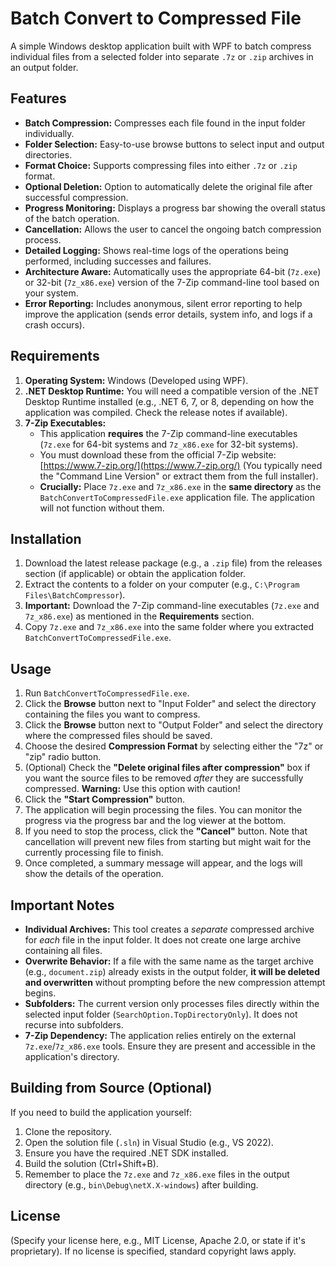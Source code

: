 # Batch Convert to Compressed File

A simple Windows desktop application built with WPF to batch compress individual files from a selected folder into separate `.7z` or `.zip` archives in an output folder.

## Features

*   **Batch Compression:** Compresses each file found in the input folder individually.
*   **Folder Selection:** Easy-to-use browse buttons to select input and output directories.
*   **Format Choice:** Supports compressing files into either `.7z` or `.zip` format.
*   **Optional Deletion:** Option to automatically delete the original file after successful compression.
*   **Progress Monitoring:** Displays a progress bar showing the overall status of the batch operation.
*   **Cancellation:** Allows the user to cancel the ongoing batch compression process.
*   **Detailed Logging:** Shows real-time logs of the operations being performed, including successes and failures.
*   **Architecture Aware:** Automatically uses the appropriate 64-bit (`7z.exe`) or 32-bit (`7z_x86.exe`) version of the 7-Zip command-line tool based on your system.
*   **Error Reporting:** Includes anonymous, silent error reporting to help improve the application (sends error details, system info, and logs if a crash occurs).

## Requirements

1.  **Operating System:** Windows (Developed using WPF).
2.  **.NET Desktop Runtime:** You will need a compatible version of the .NET Desktop Runtime installed (e.g., .NET 6, 7, or 8, depending on how the application was compiled. Check the release notes if available).
3.  **7-Zip Executables:**
    *   This application **requires** the 7-Zip command-line executables (`7z.exe` for 64-bit systems and `7z_x86.exe` for 32-bit systems).
    *   You must download these from the official 7-Zip website: [https://www.7-zip.org/](https://www.7-zip.org/) (You typically need the "Command Line Version" or extract them from the full installer).
    *   **Crucially:** Place `7z.exe` and `7z_x86.exe` in the **same directory** as the `BatchConvertToCompressedFile.exe` application file. The application will not function without them.

## Installation

1.  Download the latest release package (e.g., a `.zip` file) from the releases section (if applicable) or obtain the application folder.
2.  Extract the contents to a folder on your computer (e.g., `C:\Program Files\BatchCompressor`).
3.  **Important:** Download the 7-Zip command-line executables (`7z.exe` and `7z_x86.exe`) as mentioned in the **Requirements** section.
4.  Copy `7z.exe` and `7z_x86.exe` into the same folder where you extracted `BatchConvertToCompressedFile.exe`.

## Usage

1.  Run `BatchConvertToCompressedFile.exe`.
2.  Click the **Browse** button next to "Input Folder" and select the directory containing the files you want to compress.
3.  Click the **Browse** button next to "Output Folder" and select the directory where the compressed files should be saved.
4.  Choose the desired **Compression Format** by selecting either the "7z" or "zip" radio button.
5.  (Optional) Check the **"Delete original files after compression"** box if you want the source files to be removed *after* they are successfully compressed. **Warning:** Use this option with caution!
6.  Click the **"Start Compression"** button.
7.  The application will begin processing the files. You can monitor the progress via the progress bar and the log viewer at the bottom.
8.  If you need to stop the process, click the **"Cancel"** button. Note that cancellation will prevent new files from starting but might wait for the currently processing file to finish.
9.  Once completed, a summary message will appear, and the logs will show the details of the operation.

## Important Notes

*   **Individual Archives:** This tool creates a *separate* compressed archive for *each* file in the input folder. It does not create one large archive containing all files.
*   **Overwrite Behavior:** If a file with the same name as the target archive (e.g., `document.zip`) already exists in the output folder, **it will be deleted and overwritten** without prompting before the new compression attempt begins.
*   **Subfolders:** The current version only processes files directly within the selected input folder (`SearchOption.TopDirectoryOnly`). It does not recurse into subfolders.
*   **7-Zip Dependency:** The application relies entirely on the external `7z.exe`/`7z_x86.exe` tools. Ensure they are present and accessible in the application's directory.

## Building from Source (Optional)

If you need to build the application yourself:

1.  Clone the repository.
2.  Open the solution file (`.sln`) in Visual Studio (e.g., VS 2022).
3.  Ensure you have the required .NET SDK installed.
4.  Build the solution (Ctrl+Shift+B).
5.  Remember to place the `7z.exe` and `7z_x86.exe` files in the output directory (e.g., `bin\Debug\netX.X-windows`) after building.

## License

(Specify your license here, e.g., MIT License, Apache 2.0, or state if it's proprietary). If no license is specified, standard copyright laws apply.

```